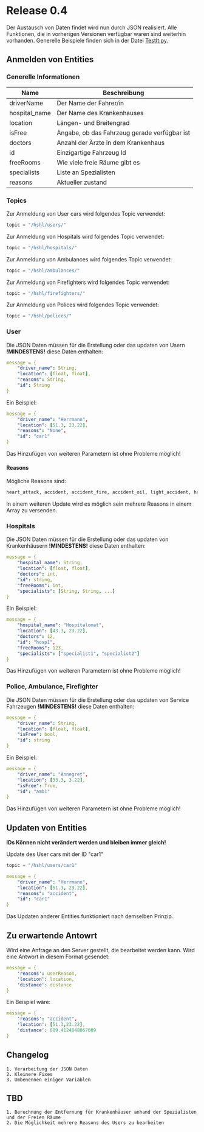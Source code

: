 # Release 0.4

Der Austausch von Daten findet wird nun durch JSON realisiert. Alle Funktionen, die in vorherigen Versionen verfügbar waren sind weiterhin vorhanden. Generelle Beispiele finden sich in der Datei [TestIt.py][linkToTestIt].

## Anmelden von Entities

### Generelle Informationen
| Name | Beschreibung |
| ------ | ------ |
| driverName | Der Name der Fahrer/in |
| hospital_name| Der Name des Krankenhauses |
| location | Längen- und Breitengrad |
| isFree | Angabe, ob das Fahrzeug gerade verfügbar ist |
| doctors | Anzahl der Ärzte in dem Krankenhaus |
| id | Einzigartige Fahrzeug Id |
| freeRooms | Wie viele freie Räume gibt es |
| specialists | Liste an Spezialisten |
| reasons | Aktueller zustand |


### Topics

Zur Anmeldung von User cars wird folgendes Topic verwendet:
```python
topic = "/hshl/users/"
```

Zur Anmeldung von Hospitals wird folgendes Topic verwendet:
```python
topic = "/hshl/hospitals/"
```

Zur Anmeldung von Ambulances wird folgendes Topic verwendet:
```python
topic = "/hshl/ambulances/"
```

Zur Anmeldung von Firefighters wird folgendes Topic verwendet:
```python
topic = "/hshl/firefighters/"
```

Zur Anmeldung von Polices wird folgendes Topic verwendet:
```python
topic = "/hshl/polices/"
```

### User
Die JSON Daten müssen für die Erstellung oder das updaten von Usern **!MINDESTENS!** diese Daten enthalten:

```yaml
message = {
    "driver_name": String,
    "location": [float, float],
    "reasons": String,  
    "id": String
}
```

Ein Beispiel:

```yaml
message = {
    "driver_name": "Herrmann",
    "location": [51.3, 23.22],
    "reasons": "None",
    "id": "car1"
}
```

Das Hinzufügen von weiteren Parametern ist ohne Probleme möglich!

#### Reasons
Mögliche Reasons sind:

```python
heart_attack, accident, accident_fire, accident_oil, light_accident, hard_accident, police, ambulance, hospital, None
```

In einem weiteren Update wird es möglich sein mehrere Reasons in einem Array zu versenden.

### Hospitals

Die JSON Daten müssen für die Erstellung oder das updaten von Krankenhäusern **!MINDESTENS!** diese Daten enthalten:


```yaml
message = {
    "hospital_name": String,
    "location": [float, float],
    "doctors": int,
    "id": string,
    "freeRooms": int,
    "specialists": [String, String, ...]
}
```

Ein Beispiel:

```yaml
message = {
    "hospital_name": "Hospitalomat",
    "location": [43.3, 23.22],  
    "doctors": 12,
    "id": "hosp1",
    "freeRooms": 123,
    "specialists": ["specialist1", "specialist2"]
}
```
Das Hinzufügen von weiteren Parametern ist ohne Probleme möglich!

### Police, Ambulance, Firefighter

Die JSON Daten müssen für die Erstellung oder das updaten von Service Fahrzeugen **!MINDESTENS!** diese Daten enthalten:

```yaml
message = {
    "driver_name": String,
    "location": [float, float],  
    "isFree": bool,
    "id": string
}
```

Ein Beispiel:

```yaml
message = {
    "driver_name": "Annegret",
    "location": [33.3, 3.22],
    "isFree": True,
    "id": "amb1"
}
```
Das Hinzufügen von weiteren Parametern ist ohne Probleme möglich!

## Updaten von Entities

**IDs Können nicht verändert werden und bleiben immer gleich!**

Update des User cars mit der ID "car1"
```python
topic = "/hshl/users/car1"
```

```yaml
message = {
    "driver_name": "Herrmann",
    "location": [51.3, 23.22],
    "reasons": "accident",
    "id": "car1"
}
```
Das Updaten anderer Entities funktioniert nach demselben Prinzip.

## Zu erwartende Antowrt

Wird eine Anfrage an den Server gestellt, die bearbeitet werden kann. Wird eine Antwort in diesem Format gesendet:

```yaml
message = {
    'reasons': userReason,
    'location': location,
    'distance': distance
}
```

Ein Beispiel wäre:

```yaml
message = {
    'reasons': "accident",
    'location': [51.3,23.22],
    'distance': 889.4124848067089
}
```
## Changelog
    1. Verarbeitung der JSON Daten
    2. Kleinere Fixes
    3. Umbenennen einiger Variablen

## TBD
    1. Berechnung der Entfernung für Krankenhäuser anhand der Spezialisten und der Freien Räume
    2. Die Möglichkeit mehrere Reasons des Users zu bearbeiten



[linkToTestIt]: https://github.com/IxTzy/Interaktionskonzept/blob/master/Implementierung/Release%200.4/TestIt.py
